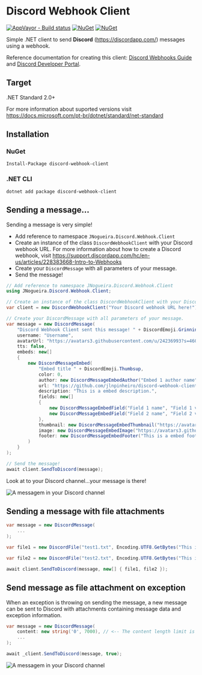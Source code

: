 # Discord Webhook Client
[![AppVayor - Build status](https://ci.appveyor.com/api/projects/status/hqdwvdowbmifop4f?svg=true)](https://ci.appveyor.com/project/jlnpinheiro/discord-webhook-client) [![NuGet](https://img.shields.io/nuget/dt/discord-webhook-client.svg?style=flat-square)](https://www.nuget.org/packages/discord-webhook-client) [![NuGet](https://img.shields.io/nuget/v/discord-webhook-client.svg?style=flat-square)](https://www.nuget.org/packages/discord-webhook-client)

Simple .NET client to send **Discord** (https://discordapp.com/) messages using a webhook.

Reference documentation for creating this client: [Discord Webhooks Guide](https://birdie0.github.io/discord-webhooks-guide/) and [Discord Developer Portal](https://discordapp.com/developers/docs/intro).

## Target
.NET Standard 2.0+

For more information about suported versions visit https://docs.microsoft.com/pt-br/dotnet/standard/net-standard

## Installation

### NuGet
```
Install-Package discord-webhook-client
```
### .NET CLI
```
dotnet add package discord-webhook-client
```

## Sending a message...
Sending a message is very simple!
- Add reference to namespace ```JNogueira.Discord.Webhook.Client```
- Create an instance of the class ```DiscordWebhookClient``` with your Discord webhook URL. For more information about how to create a Discord webhook, visit https://support.discordapp.com/hc/en-us/articles/228383668-Intro-to-Webhooks
- Create your ```DiscordMessage``` with all parameters of your message.
- Send the message!

```csharp
// Add reference to namespace JNogueira.Discord.Webhook.Client
using JNogueira.Discord.Webhook.Client;

// Create an instance of the class DiscordWebhookClient with your Discord webhook URL.
var client = new DiscordWebhookClient("Your Discord webhook URL here!");

// Create your DiscordMessage with all parameters of your message.
var message = new DiscordMessage(
    "Discord Webhook Client sent this message! " + DiscordEmoji.Grinning,
    username: "Username",
    avatarUrl: "https://avatars3.githubusercontent.com/u/24236993?s=460&v=4",
    tts: false,
    embeds: new[]
    {
        new DiscordMessageEmbed(
            "Embed title " + DiscordEmoji.Thumbsup,
            color: 0,
            author: new DiscordMessageEmbedAuthor("Embed 1 author name"),
            url: "https://github.com/jlnpinheiro/discord-webhook-client/",
            description: "This is a embed description.",
            fields: new[]
            {
                new DiscordMessageEmbedField("Field 1 name", "Field 1 value"),
                new DiscordMessageEmbedField("Field 2 name", "Field 2 value")
            },
            thumbnail: new DiscordMessageEmbedThumbnail("https://avatars3.githubusercontent.com/u/24236993?s=460&v=4"),
            image: new DiscordMessageEmbedImage("https://avatars3.githubusercontent.com/u/24236993?s=460&v=4"),
            footer: new DiscordMessageEmbedFooter("This is a embed footer text", "https://avatars3.githubusercontent.com/u/24236993?s=460&v=4")
        )
    }
);

// Send the message!
await client.SendToDiscord(message);
```
Look at to your Discord channel...your message is there!

![A messagem in your Discord channel](../assets/screenshot1.png?raw=true)

## Sending a message with file attachments

```csharp
var message = new DiscordMessage(
    ...
);

var file1 = new DiscordFile("test1.txt", Encoding.UTF8.GetBytes("This is the first file."));

var file2 = new DiscordFile("test2.txt", Encoding.UTF8.GetBytes("This is the secound file."));

await client.SendToDiscord(message, new[] { file1, file2 });
```

## Send message as file attachment on exception
When an exception is throwing on sending the message, a new message can be sent to Discord with attachments containing message data and exception information.

```csharp
var message = new DiscordMessage(
    content: new string('0', 7000), // <-- The content length limit is 2000 characters => Exception is throwing.
    ...
);

await _client.SendToDiscord(message, true);
```

![A messagem in your Discord channel](../assets/screenshot2.png?raw=true)
